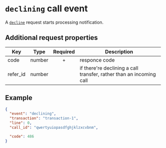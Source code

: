 # `declining` call event

A [`decline`](../../requests/call/decline.md) request starts processing notification.

## Additional request properties

| Key | Type | Required | Description |
| --- | --- | :---: | --- |
| code | number | + | responce code |
| refer_id | number | | if there're declining a call transfer, rather than an incoming call |

## Example

```json
{
  "event": "declining",
  "transaction": "transaction-1",
  "line": 0,
  "call_id": "qwertyuiopasdfghjklzxcvbnm",

  "code": 486
}
```

